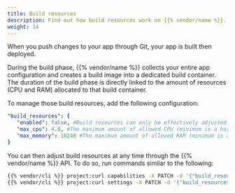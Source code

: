 ```yaml
---
title: Build resources
description: Find out how build resources work on {{% vendor/name %}}.
weight: 14
---
```


When you push changes to your app through Git, your app is built then deployed.

During the build phase, {{% vendor/name %}} collects your entire app configuration and creates a build image into a dedicated build container.
The duration of the build phase is directly linked to the amount of resources (CPU and RAM) allocated to that build container.

To manage those build resources, add the following configuration:

```yaml {configFile="apps"}
"build_resources": {
   "enabled": false, #Build resources can only be effectively adjusted once this key is set to true.
   "max_cpu": 4.0, #The maximum amount of allowed CPU (minimum is a hardcoded 0.1)
   "max_memory": 10240 #The maximum amount of allowed RAM (minimum is a hardcoded 64)
}
```

You can then adjust build resources at any time through the {{% vendor/name %}} API.
To do so, run commands similar to the following:

```bash {location="Terminal"}
{{% vendor/cli %}} project:curl capabilities -X PATCH -d '{"build_resources": {"enabled": true}}' 
{{% vendor/cli %}} project:curl settings -X PATCH -d '{"build_resources": {"cpu": 4.0, "memory": 2048}}'
```